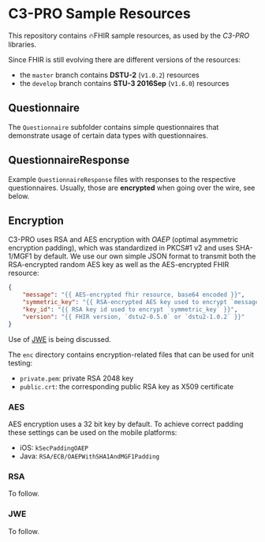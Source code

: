 C3-PRO Sample Resources
=======================

This repository contains 🔥FHIR sample resources, as used by the _C3-PRO_ libraries.

Since FHIR is still evolving there are different versions of the resources:

- the `master` branch contains **DSTU-2** (v`1.0.2`) resources
- the `develop` branch contains **STU-3 2016Sep** (v`1.6.0`) resources


Questionnaire
-------------

The `Questionnaire` subfolder contains simple questionnaires that demonstrate usage of certain data types with questionnaires.


QuestionnaireResponse
---------------------

Example `QuestionnaireResponse` files with responses to the respective questionnaires.
Usually, those are **encrypted** when going over the wire, see below.


Encryption
----------

C3-PRO uses RSA and AES encryption with _OAEP_ (optimal asymmetric encryption padding), which was standardized in PKCS#1 v2 and uses SHA-1/MGF1 by default.
We use our own simple JSON format to transmit both the RSA-encrypted random AES key as well as the AES-encrypted FHIR resource:

```json
{
    "message": "{{ AES-encrypted fhir resource, base64 encoded }}",
    "symmetric_key": "{{ RSA-encrypted AES key used to encrypt `message`, base64 encoded }}",
    "key_id": "{{ RSA key id used to encrypt `symmetric_key` }}",
    "version": "{{ FHIR version, `dstu2-0.5.0` or `dstu2-1.0.2` }}"
}
```

Use of [JWE](http://openid.net/specs/draft-jones-json-web-encryption-02.html) is being discussed.

The `enc` directory contains encryption-related files that can be used for unit testing:

- `private.pem`: private RSA 2048 key
- `public.crt`: the corresponding public RSA key as X509 certificate

### AES

AES encryption uses a 32 bit key by default.
To achieve correct padding these settings can be used on the mobile platforms:

- iOS: `kSecPaddingOAEP`
- Java: `RSA/ECB/OAEPWithSHA1AndMGF1Padding`

### RSA

To follow.

### JWE

To follow.

